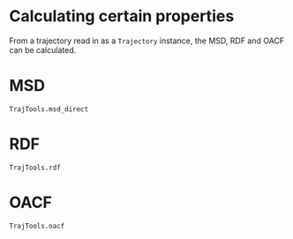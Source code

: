 # Calculating certain properties

From a trajectory read in as a `Trajectory` instance, the MSD, RDF and OACF can be calculated.

# MSD

```@docs
TrajTools.msd_direct
```

# RDF

```@docs
TrajTools.rdf
```

# OACF


```@docs
TrajTools.oacf
```
